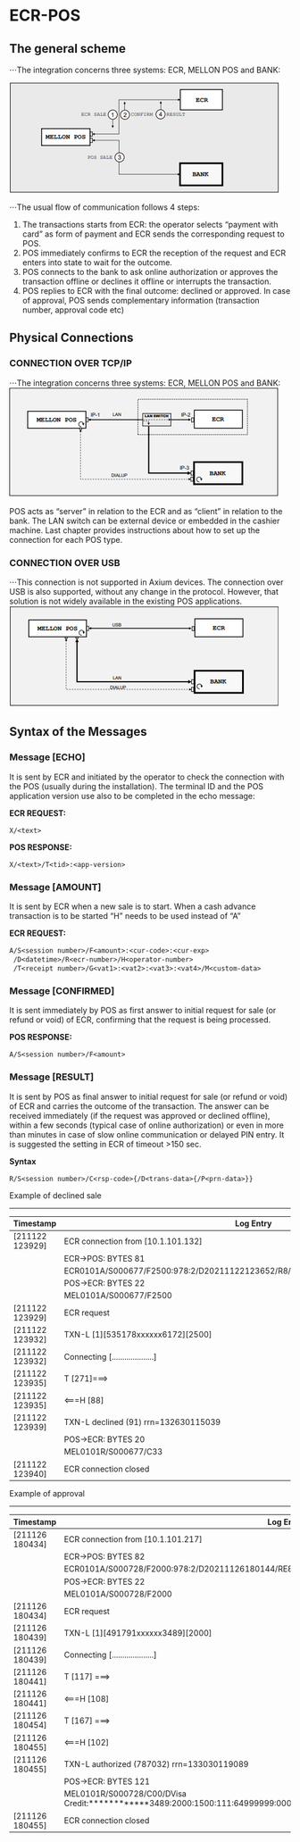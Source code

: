 # ECR-POS
## The general scheme
⋅⋅⋅The integration concerns three systems: ECR, MELLON POS and BANK:

![General Scheme](https://github.com/arbdoescode/ECR-POS/blob/main/images/GeneralScheme.PNG "General Scheme")

⋅⋅⋅The usual flow of communication follows 4 steps:
1. The transactions starts from ECR: the operator selects “payment with card” as form
of payment and ECR sends the corresponding request to POS.
2. POS immediately confirms to ECR the reception of the request and ECR enters into
state to wait for the outcome.
3. POS connects to the bank to ask online authorization or approves the transaction
offline or declines it offline or interrupts the transaction.
4. POS replies to ECR with the final outcome: declined or approved. In case of approval,
POS sends complementary information (transaction number, approval code etc)

## Physical Connections
### CONNECTION OVER TCP/IP
⋅⋅⋅The integration concerns three systems: ECR, MELLON POS and BANK:
![Conn Ip](https://github.com/arbdoescode/ECR-POS/blob/main/images/ConnectionTCP-IP.PNG "Connection Ip")

POS acts as “server” in relation to the ECR and as “client” in relation to the bank. The LAN
switch can be external device or embedded in the cashier machine.
Last chapter provides instructions about how to set up the connection for each POS type.

### CONNECTION OVER USB
⋅⋅⋅This connection is not supported in Axium devices. The connection over USB is also
supported, without any change in the protocol. However, that solution is not widely available
in the existing POS applications.
![Conn Usb](https://github.com/arbdoescode/ECR-POS/blob/main/images/ConnectionUSB.PNG "Connection USB")

## Syntax of the Messages
### Message [ECHO]
It is sent by ECR and initiated by the operator to check the connection with the POS (usually
during the installation). Τhe terminal ID and the POS application version use also to be
completed in the echo message:

**ECR REQUEST:**
```
X/<text>
```

**POS RESPONSE:**
```
X/<text>/T<tid>:<app-version>
```
### Message [AMOUNT]
It is sent by ECR when a new sale is to start. When a cash advance transaction is to be
started “H” needs to be used instead of “A”

**ECR REQUEST:**
```
A/S<session number>/F<amount>:<cur-code>:<cur-exp>
 /D<datetime>/R<ecr-number>/H<operator-number>
 /T<receipt number>/G<vat1>:<vat2>:<vat3>:<vat4>/M<custom-data>
```

### Message [CONFIRMED]
It is sent immediately by POS as first answer to initial request for sale (or refund or void)
of ECR, confirming that the request is being processed.

**POS RESPONSE:**
```
A/S<session number>/F<amount>
```

### Message [RESULT]
It is sent by POS as final answer to initial request for sale (or refund or void) of ECR and
carries the outcome of the transaction.
The answer can be received immediately (if the request was approved or declined offline),
within a few seconds (typical case of online authorization) or even in more than minutes in 
case of slow online communication or delayed PIN entry. It is suggested the setting in ECR
of timeout >150 sec.

**Syntax**
```
R/S<session number>/C<rsp-code>{/D<trans-data>{/P<prn-data>}}
```

Example of declined sale

---

| Timestamp        | Log Entry                                                                         | AMOUNT | RESULT   | CONFIRMED |
| ---------------- | --------------------------------------------------------------------------------- | ------ | -------- | --------- |
| \[211122 123929] | ECR connection from \[10.1.101.132]                                               |        |          |           |
|                  | ECR->POS: BYTES 81                                                                |        |          |           |
|                  | ECR0101A/S000677/F2500:978:2/D20211122123652/R8/H121/T000677/G:0:0:0:0/M123456789 | 2500   |          |           |
|                  | POS->ECR: BYTES 22                                                                |        |          |           |
|                  | MEL0101A/S000677/F2500                                                            | 2500   |          |           |
| \[211122 123929] | ECR request                                                                       |        |          |           |
| \[211122 123932] | TXN-L \[1]\[535178xxxxxx6172]\[2500]                                              | 2500   |          |           |
| \[211122 123932] | Connecting \[....................]                                                |        |          |           |
| \[211122 123935] | T \[271]===>                                                                      |        |          |           |
| \[211122 123935] | <===H \[88]                                                                       |        |          |           |
| \[211122 123939] | TXN-L declined (91) rrn=132630115039                                              | 2500   | Declined | No        |
|                  | POS->ECR: BYTES 20                                                                |        |          |           |
|                  | MEL0101R/S000677/C33                                                              |        | Declined | No        |
| \[211122 123940] | ECR connection closed                                                             |        |          |           |

Example of approval

---

| Timestamp        | Log Entry                                                                                                                              | AMOUNT | RESULT   | CONFIRMED |
| ---------------- | -------------------------------------------------------------------------------------------------------------------------------------- | ------ | -------- | --------- |
| \[211126 180434] | ECR connection from \[10.1.101.217]                                                                                                    |        |          |           |
|                  | ECR->POS: BYTES 82                                                                                                                     |        |          |           |
|                  | ECR0101A/S000728/F2000:978:2/D20211126180144/RE8/HA21/T000728/G:0:0:0:0/M123456789                                                     | 2000   |          |           |
|                  | POS->ECR: BYTES 22                                                                                                                     |        |          |           |
|                  | MEL0101A/S000728/F2000                                                                                                                 | 2000   |          |           |
| \[211126 180434] | ECR request                                                                                                                            |        |          |           |
| \[211126 180439] | TXN-L \[1]\[491791xxxxxx3489]\[2000]                                                                                                   | 2000   |          |           |
| \[211126 180439] | Connecting \[....................]                                                                                                     |        |          |           |
| \[211126 180441] | T \[117] ===>                                                                                                                          |        |          |           |
| \[211126 180441] | <===H \[108]                                                                                                                           |        |          |           |
| \[211126 180454] | T \[167] ===>                                                                                                                          |        |          |           |
| \[211126 180455] | <===H \[102]                                                                                                                           |        |          |           |
| \[211126 180455] | TXN-L authorized (787032) rrn=133030119089                                                                                             | 2000   | Approved | Yes       |
|                  | POS->ECR: BYTES 121                                                                                                                    |        |          |           |
|                  | MEL0101R/S000728/C00/DVisa Credit:\*\*\*\*\*\*\*\*\*\*\*\*3489:2000:1500:111:64999999:000091:133030119089:000065:787032:20211126180454 | 2000   | Approved | Yes       |
| \[211126 180455] | ECR connection closed                                                                                                                  |        |          |           |

